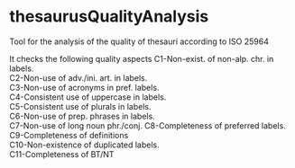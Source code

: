 # thesaurusQualityAnalysis
Tool for the analysis of the quality of thesauri according to ISO 25964

It checks the following quality aspects
C1-Non-exist. of non-alp. chr. in labels.               
C2-Non-use of adv./ini. art. in labels.                
C3-Non-use of acronyms in pref. labels.                 
C4-Consistent use of uppercase in labels.                
C5-Consistent use of plurals in labels.                
C6-Non-use of prep. phrases in labels.                  
C7-Non-use of long noun phr./conj.
C8-Completeness of preferred labels.       
C9-Completeness of definitions         
C10-Non-existence of duplicated labels.    
C11-Completeness of BT/NT       
